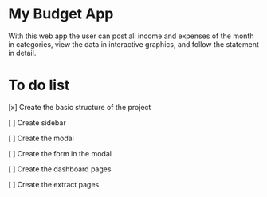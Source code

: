 # My Budget App
With this web app the user can post all income and expenses of the month in categories, view the data in interactive graphics, and follow the statement in detail.

# To do list
[x] Create the basic structure of the project

[ ] Create sidebar

[ ] Create the modal

[ ] Create the form in the modal

[ ] Create the dashboard pages

[ ] Create the extract pages
